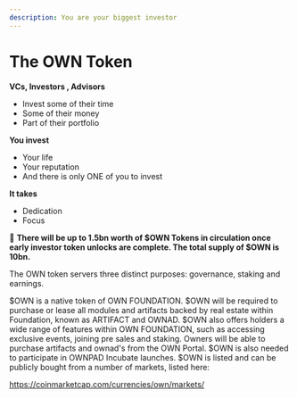 ```yaml
---
description: You are your biggest investor
---
```


# The OWN Token

**VCs, Investors , Advisors**&#x20;

* Invest some of their time&#x20;
* Some of their money&#x20;
* Part of their portfolio

**You invest**&#x20;

* Your life&#x20;
* Your reputation&#x20;
* And there is only ONE of you to invest

**It takes**&#x20;

* Dedication&#x20;
* Focus

📝 **There will be up to 1.5bn worth of $OWN Tokens in circulation once early investor token unlocks are complete. The total supply of $OWN is 10bn.**

The OWN token servers three distinct purposes: governance, staking and earnings.

$OWN is a native token of OWN FOUNDATION. $OWN will be required to purchase or lease all modules and artifacts backed by real estate within Foundation, known as ARTIFACT and OWNAD. $OWN also offers holders a wide range of features within OWN FOUNDATION, such as accessing exclusive events, joining pre sales and staking. Owners will be able to purchase artifacts and ownad's from the OWN Portal. $OWN is also needed to participate in OWNPAD Incubate launches. $OWN is listed and can be publicly bought from a number of markets, listed here:&#x20;

https://coinmarketcap.com/currencies/own/markets/
